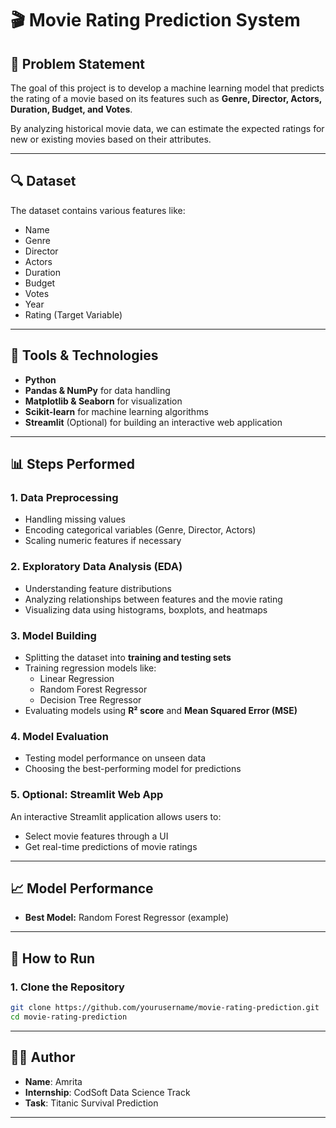 # 🎬 Movie Rating Prediction System

## 📌 Problem Statement
The goal of this project is to develop a machine learning model that predicts the rating of a movie based on its features such as **Genre, Director, Actors, Duration, Budget, and Votes**.

By analyzing historical movie data, we can estimate the expected ratings for new or existing movies based on their attributes.

---

## 🔍 Dataset
The dataset contains various features like:
- Name
- Genre
- Director
- Actors
- Duration
- Budget
- Votes
- Year
- Rating (Target Variable)

---

## 🔧 Tools & Technologies
- **Python**
- **Pandas & NumPy** for data handling
- **Matplotlib & Seaborn** for visualization
- **Scikit-learn** for machine learning algorithms
- **Streamlit** (Optional) for building an interactive web application

---

## 📊 Steps Performed

### 1. Data Preprocessing
- Handling missing values
- Encoding categorical variables (Genre, Director, Actors)
- Scaling numeric features if necessary

### 2. Exploratory Data Analysis (EDA)
- Understanding feature distributions
- Analyzing relationships between features and the movie rating
- Visualizing data using histograms, boxplots, and heatmaps

### 3. Model Building
- Splitting the dataset into **training and testing sets**
- Training regression models like:
  - Linear Regression
  - Random Forest Regressor
  - Decision Tree Regressor
- Evaluating models using **R² score** and **Mean Squared Error (MSE)**

### 4. Model Evaluation
- Testing model performance on unseen data
- Choosing the best-performing model for predictions

### 5. Optional: Streamlit Web App
An interactive Streamlit application allows users to:
- Select movie features through a UI
- Get real-time predictions of movie ratings

---

## 📈 Model Performance
- **Best Model:** Random Forest Regressor (example)

---

## 🚀 How to Run

### 1. Clone the Repository
```bash
git clone https://github.com/yourusername/movie-rating-prediction.git
cd movie-rating-prediction
```
---

## 🙋‍♀️ Author

- **Name**: Amrita  
- **Internship**: CodSoft Data Science Track  
- **Task**: Titanic Survival Prediction

---
